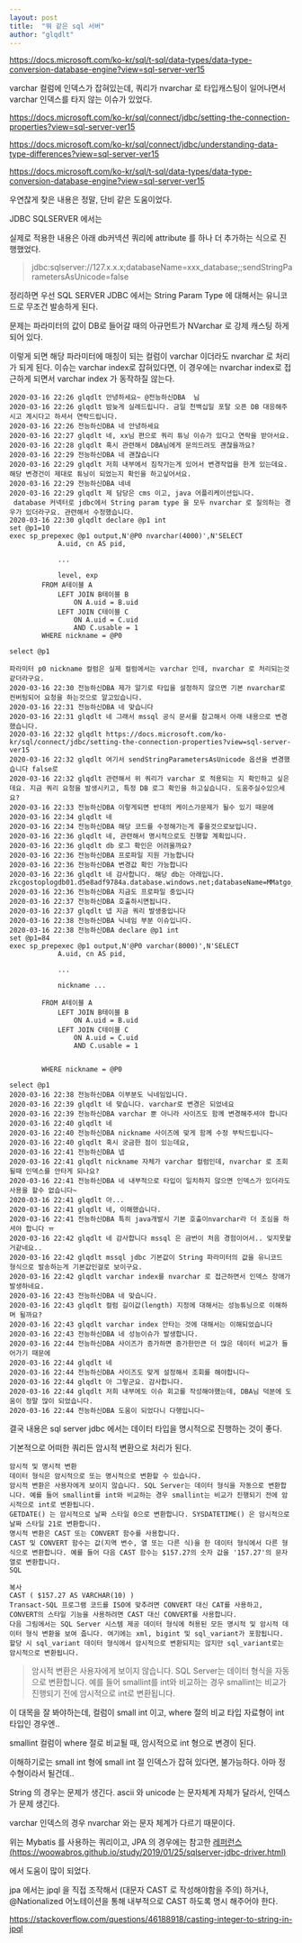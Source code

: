 ```yaml
---
layout: post
title:  "뭐 같은 sql 서버"
author: "glqdlt"
---
```


https://docs.microsoft.com/ko-kr/sql/t-sql/data-types/data-type-conversion-database-engine?view=sql-server-ver15

varchar 컬럼에 인덱스가 잡혀있는데, 쿼리가 nvarchar 로 타입캐스팅이 일어나면서 varchar 인덱스를 타지 않는 이슈가 있었다.

https://docs.microsoft.com/ko-kr/sql/connect/jdbc/setting-the-connection-properties?view=sql-server-ver15

https://docs.microsoft.com/ko-kr/sql/connect/jdbc/understanding-data-type-differences?view=sql-server-ver15


https://docs.microsoft.com/ko-kr/sql/t-sql/data-types/data-type-conversion-database-engine?view=sql-server-ver15

우연찮게 찾은 내용은 정말, 단비 같은 도움이었다.

JDBC SQLSERVER 에서는  

실제로 적용한 내용은 아래 db커넥션 쿼리에 attribute 를 하나 더 추가하는 식으로 진행했었다.

> jdbc:sqlserver://127.x.x.x;databaseName=xxx_database;;sendStringParametersAsUnicode=false



정리하면 우선 SQL SERVER JDBC 에서는 String Param Type 에 대해서는 유니코드로 무조건 발송하게 된다.

문제는 파라미터의 값이 DB로 들어갈 때의 아규먼트가 NVarchar 로 강제 캐스팅 하게 되어 있다.

이렇게 되면 해당 파라미터에 매칭이 되는  컬럼이 varchar 이더라도 nvarchar 로 처리가 되게 된다. 이슈는 varchar index로 잡혀있다면, 이 경우에는 nvarchar index로 접근하게 되면서 varchar index 가 동작하질 않는다.






```
2020-03-16 22:26 glqdlt 안녕하세요~ @전능하신DBA  님	
2020-03-16 22:26 glqdlt 밤늦게 실례드립니다. 금일 천백십일 포탈 오픈 DB 대응해주시고 계시다고 하셔서 연락드립니다.
2020-03-16 22:26 전능하신DBA 네 안녕하세요
2020-03-16 22:27 glqdlt 네, xx님 편으로 쿼리 튜닝 이슈가 있다고 연락을 받아서요.
2020-03-16 22:28 glqdlt 혹시 관련해서 DBA님에게 문의드려도 괜찮을까요?
2020-03-16 22:29 전능하신DBA 네 괜찮습니다
2020-03-16 22:29 glqdlt 저희 내부에서 짐작가는게 있어서 변경작업을 한게 있는데요. 해당 변경건이 제대로 튜닝이 되었는지 확인을 하고싶어서요.
2020-03-16 22:29 전능하신DBA 네네
2020-03-16 22:29 glqdlt 제 담당은 cms 이고, java 어플리케이션입니다.
 database 커넥터로 jdbc에서 String param type 을 모두 nvarchar 로 질의하는 경우가 있더라구요. 관련해서 수정했습니다.
2020-03-16 22:30 glqdlt declare @p1 int
set @p1=10
exec sp_prepexec @p1 output,N'@P0 nvarchar(4000)',N'SELECT
            A.uid, cn AS pid,

            ...

            level, exp
        FROM A테이블 A
            LEFT JOIN B테이블 B
                ON A.uid = B.uid
            LEFT JOIN C테이블 C
                ON A.uid = C.uid
                AND C.usable = 1
        WHERE nickname = @P0

select @p1

파라미터 p0 nickname 컬럼은 실제 컬럼에서는 varchar 인데, nvarchar 로 처리되는것 같더라구요.
2020-03-16 22:30 전능하신DBA 제가 알기로 타입을 설정하지 않으면 기본 nvarchar로 컨버팅되어 요청을 하는것으로 알고있습니다.
2020-03-16 22:31 전능하신DBA 네 맞습니다
2020-03-16 22:31 glqdlt 네 그래서 mssql 공식 문서를 참고해서 아래 내용으로 변경했습니다.
2020-03-16 22:32 glqdlt https://docs.microsoft.com/ko-kr/sql/connect/jdbc/setting-the-connection-properties?view=sql-server-ver15
2020-03-16 22:32 glqdlt 여기서 sendStringParametersAsUnicode 옵션을 변경했습니다 false로
2020-03-16 22:32 glqdlt 관련해서 위 쿼리가 varchar 로 적용되는 지 확인하고 싶은데요. 지금 쿼리 요청을 발생시키고, 특정 DB 로그 확인을 하고싶습니다. 도움주실수있으세요?
2020-03-16 22:33 전능하신DBA 이렇게되면 반대의 케이스가문제가 될수 있기 때문에
2020-03-16 22:34 glqdlt 네
2020-03-16 22:34 전능하신DBA 해당 코드를 수정해가는게 좋을것으로보입니다.
2020-03-16 22:36 glqdlt 네, 관련해서 명시적으로도 진행할 계획입니다.
2020-03-16 22:36 glqdlt db 로그 확인은 어려울까요?
2020-03-16 22:36 전능하신DBA 프로파일 지원 가능합니다
2020-03-16 22:36 전능하신DBA 변경값 확인 가능합니다
2020-03-16 22:36 glqdlt 네 감사합니다. 해당 db는 아래입니다.
zkcgostoplogdb01.d5e8adf9784a.database.windows.net;databaseName=MMatgo_GAMEDB
2020-03-16 22:36 전능하신DBA 지금도 프로파일 중입니다
2020-03-16 22:37 전능하신DBA 호출하시면됩니다.
2020-03-16 22:37 glqdlt 넵 지금 쿼리 발생중입니다
2020-03-16 22:38 전능하신DBA 닉네임 부분 이슈입니다.
2020-03-16 22:38 전능하신DBA declare @p1 int
set @p1=84
exec sp_prepexec @p1 output,N'@P0 varchar(8000)',N'SELECT
            A.uid, cn AS pid,

            ...

            nickname ...
           
        FROM A테이블 A
            LEFT JOIN B테이블 B
                ON A.uid = B.uid
            LEFT JOIN C테이블 C
                ON A.uid = C.uid
                AND C.usable = 1


        WHERE nickname = @P0

select @p1
2020-03-16 22:38 전능하신DBA 이부분도 닉네임입니다.
2020-03-16 22:39 glqdlt 네 맞습니다. varchar로 변경은 되었네요
2020-03-16 22:39 전능하신DBA varchar 뿐 아니라 사이즈도 함께 변경해주셔야 합니다
2020-03-16 22:40 glqdlt 네
2020-03-16 22:40 전능하신DBA nickname 사이즈에 맞게 함께 수정 부탁드립니다~
2020-03-16 22:40 glqdlt 혹시 궁금한 점이 있는데요,
2020-03-16 22:41 전능하신DBA 넵
2020-03-16 22:41 glqdlt nickname 자체가 varchar 컬럼인데, nvarchar 로 조회될때 인덱스를 안타게 되나요?
2020-03-16 22:41 전능하신DBA 네 내부적으로 타입이 일치하지 않으면 인덱스가 있더라도 사용을 할수 없습니다~
2020-03-16 22:41 glqdlt 아...
2020-03-16 22:41 glqdlt 네, 이해했습니다.
2020-03-16 22:41 전능하신DBA 특히 java개발시 기본 호출이nvarchar라 더 조심을 하셔야 합니다 ㅠ
2020-03-16 22:42 glqdlt 네 감사합니다 mssql 은 금번이 처음 경험이어서.. 잊지못할거같네요..
2020-03-16 22:42 glqdlt mssql jdbc 기본값이 String 파라미터의 값을 유니코드 형식으로 발송하는게 기본값인걸로 보이구요.
2020-03-16 22:42 glqdlt varchar index를 nvarchar 로 접근하면서 인덱스 장애가 발생하네요.
2020-03-16 22:43 전능하신DBA 네 맞습니다.
2020-03-16 22:43 glqdlt 컬럼 길이값(length) 지정에 대해서는 성능튜닝으로 이해하며 될까요?
2020-03-16 22:43 glqdlt varchar index 안타는 것에 대해서는 이해되었습니다
2020-03-16 22:43 전능하신DBA 네 성능이슈가 발생합니다.
2020-03-16 22:44 전능하신DBA 사이즈가 증가하면 증가한만큰 더 많은 데이터 비교가 들어가기 때문에
2020-03-16 22:44 glqdlt 네
2020-03-16 22:44 전능하신DBA 사이즈도 맞게 설정해서 조회를 해야합니다~
2020-03-16 22:44 glqdlt 아 그렇군요. 감사합니다.
2020-03-16 22:44 glqdlt 저희 내부에도 이슈 회고를 작성해야했는데, DBA님 덕분에 도움이 정말 많이 되었습니다.
2020-03-16 22:44 전능하신DBA 도움이 되었다니 다행입니다~

```

결국 내용은 sql server jdbc 에서는 데이터 타입을 명시적으로 진행하는 것이 좋다. 

기본적으로 어떠한 쿼리든 암시적 변환으로 처리가 된다.

```
암시적 및 명시적 변환
데이터 형식은 암시적으로 또는 명시적으로 변환할 수 있습니다.
암시적 변환은 사용자에게 보이지 않습니다. SQL Server는 데이터 형식을 자동으로 변환합니다. 예를 들어 smallint를 int와 비교하는 경우 smallint는 비교가 진행되기 전에 암시적으로 int로 변환됩니다.
GETDATE() 는 암시적으로 날짜 스타일 0으로 변환합니다. SYSDATETIME() 은 암시적으로 날짜 스타일 21로 변환합니다.
명시적 변환은 CAST 또는 CONVERT 함수를 사용합니다.
CAST 및 CONVERT 함수는 값(지역 변수, 열 또는 다른 식)을 한 데이터 형식에서 다른 형식으로 변환합니다. 예를 들어 다음 CAST 함수는 $157.27의 숫자 값을 '157.27'의 문자열로 변환합니다.
SQL

복사
CAST ( $157.27 AS VARCHAR(10) )  
Transact-SQL 프로그램 코드를 ISO에 맞추려면 CONVERT 대신 CAT를 사용하고, CONVERT의 스타일 기능을 사용하려면 CAST 대신 CONVERT를 사용합니다.
다음 그림에서는 SQL Server 시스템 제공 데이터 형식에 허용된 모든 명시적 및 암시적 데이터 형식 변환을 보여 줍니다. 여기에는 xml, bigint 및 sql_variant가 포함됩니다. 할당 시 sql_variant 데이터 형식에서 암시적으로 변환되지는 않지만 sql_variant로는 암시적으로 변환됩니다.

```

> 암시적 변환은 사용자에게 보이지 않습니다. SQL Server는 데이터 형식을 자동으로 변환합니다. 예를 들어 smallint를 int와 비교하는 경우 smallint는 비교가 진행되기 전에 암시적으로 int로 변환됩니다.
>


이 대목을 잘 봐야하는데, 컬럼이 small int 이고, where 절의 비교 타입 자료형이 int 타입인 경우엔..

smallint 컬럼이 where 절로 비교될 때, 암시적으로 int 형으로 변경이 된다.

이해하기로는 small int 형에 small int 절 인덱스가 잡혀 있다면, 불가능하다. 아마 정수형이라서 될건데..

String 의 경우는 문제가 생긴다. ascii 와 unicode 는 문자체계 자체가 달라서, 인덱스가 문제 생긴다.

varchar 인덱스의 경우 nvarchar 와는 문자 체계가 다르기 때문이다.  



위는 Mybatis 를 사용하는 쿼리이고, JPA 의 경우에는 참고한 [레퍼런스(https://woowabros.github.io/study/2019/01/25/sqlserver-jdbc-driver.html)](https://woowabros.github.io/study/2019/01/25/sqlserver-jdbc-driver.html)

에서 도움이 많이 되었다. 

jpa 에서는 jpql 을 직접 조작해서 (대문자 CAST 로 작성해야함을 주의) 하거나,   @Nationalized 어노테이션을 통해 내부적으로 CAST  하도록 명시 해주어야 한다.

https://stackoverflow.com/questions/46188918/casting-integer-to-string-in-jpql